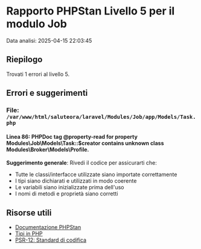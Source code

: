 # Rapporto PHPStan Livello 5 per il modulo Job

Data analisi: 2025-04-15 22:03:45

## Riepilogo

Trovati 1 errori al livello 5.

## Errori e suggerimenti

### File: `/var/www/html/saluteora/laravel/Modules/Job/app/Models/Task.php`

#### Linea 86: PHPDoc tag @property-read for property Modules\Job\Models\Task::$creator contains unknown class Modules\Broker\Models\Profile.

**Suggerimento generale**: Rivedi il codice per assicurarti che:
- Tutte le classi/interfacce utilizzate siano importate correttamente
- I tipi siano dichiarati e utilizzati in modo coerente
- Le variabili siano inizializzate prima dell'uso
- I nomi di metodi e proprietà siano corretti

## Risorse utili

- [Documentazione PHPStan](https://phpstan.org/user-guide/getting-started)
- [Tipi in PHP](https://www.php.net/manual/en/language.types.declarations.php)
- [PSR-12: Standard di codifica](https://www.php-fig.org/psr/psr-12/)
